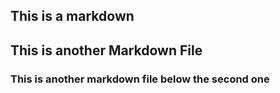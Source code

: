 ## This is a markdown 
## This is another Markdown File
### This is another markdown file below the second one
